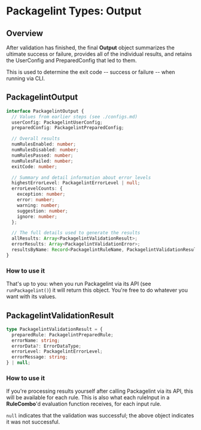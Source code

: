 # Packagelint Types: Output

## Overview

After validation has finished, the final **Output** object summarizes the ultimate success or failure,
provides all of the individual results, and retains the UserConfig and PreparedConfig that led to them.

This is used to determine the exit code -- success or failure -- when running via CLI.

## PackagelintOutput

```typescript
interface PackagelintOutput {
  // Values from earlier steps (see ./configs.md)
  userConfig: PackagelintUserConfig;
  preparedConfig: PackagelintPreparedConfig;

  // Overall results
  numRulesEnabled: number;
  numRulesDisabled: number;
  numRulesPassed: number;
  numRulesFailed: number;
  exitCode: number;

  // Summary and detail information about error levels
  highestErrorLevel: PackagelintErrorLevel | null;
  errorLevelCounts: {
    exception: number;
    error: number;
    warning: number;
    suggestion: number;
    ignore: number;
  };

  // The full details used to generate the results
  allResults: Array<PackagelintValidationResult>;
  errorResults: Array<PackagelintValidationError>;
  resultsByName: Record<PackagelintRuleName, PackagelintValidationResult>;
}
```

### How to use it

That's up to you: when you run Packagelint via its API (see `runPackagelint()`) it will return this object.
You're free to do whatever you want with its values.

## PackagelintValidationResult

```typescript
type PackagelintValidationResult = {
  preparedRule: PackagelintPreparedRule;
  errorName: string;
  errorData?: ErrorDataType;
  errorLevel: PackagelintErrorLevel;
  errorMessage: string;
} | null;
```

### How to use it

If you're processing results yourself after calling Packagelint via its API, this will be available for each rule.
This is also what each ruleInput in a **RuleCombo**'d evaluation function receives, for each input rule.

`null` indicates that the validation was successful; the above object indicates it was not successful.
